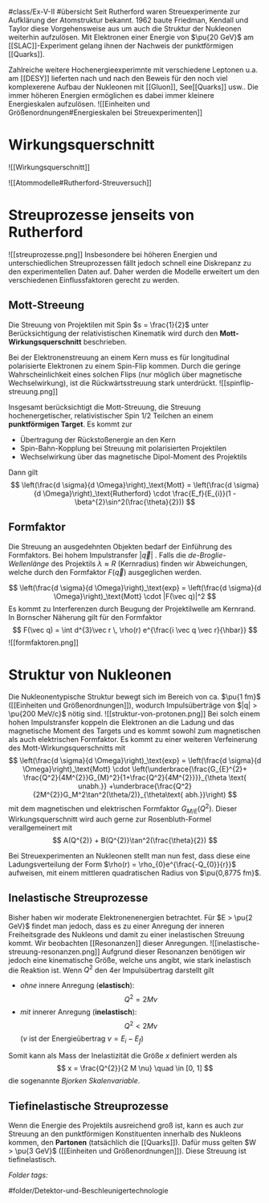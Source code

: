 #class/Ex-V-II #übersicht 
Seit Rutherford waren Streuexperimente zur Aufklärung der Atomstruktur bekannt. 1962 baute Friedman, Kendall und Taylor diese Vorgehensweise aus um auch die Struktur der Nukleonen weiterhin aufzulösen. Mit Elektronen einer Energie von $\pu{20 GeV}$ am [[SLAC]]-Experiment gelang ihnen der Nachweis der punktförmigen [[Quarks]].

Zahlreiche weitere Hochenergieexperimnte mit verschiedene Leptonen u.a. am [[DESY]] lieferten nach und nach den Beweis für den noch viel komplexerene Aufbau der Nukleonen mit [[Gluon]], See[[Quarks]] usw.. Die immer höheren Energien  ermöglichen es dabei immer kleinere Energieskalen aufzulösen.
![[Einheiten und Größenordnungen#Energieskalen bei Streuexperimenten]]

# Wirkungsquerschnitt
![[Wirkungsquerschnitt]]

![[Atommodelle#Rutherford-Streuversuch]]
# Streuprozesse jenseits von Rutherford
![[streuprozesse.png]]
Insbesondere bei höheren Energien und unterschiedlichen Streuprozessen fällt jedoch schnell eine Diskrepanz zu den experimentellen Daten auf. Daher werden die Modelle erweitert um den verschiedenen Einflussfaktoren gerecht zu werden.
## Mott-Streeung
Die Streuung von Projektilen mit Spin $s = \frac{1}{2}$ unter Berücksichtigung der relativistischen Kinematik wird durch den **Mott-Wirkungsquerschnitt** beschrieben.

Bei der Elektronenstreuung an einem Kern muss es für longitudinal polarisierte Elektronen zu einem Spin-Flip kommen. Durch die geringe Wahrscheinlichkeit eines solchen Flips (nur möglich über magnetische Wechselwirkung), ist die Rückwärtsstreuung stark unterdrückt.
![[spinflip-streuung.png]]

Insgesamt berücksichtigt die Mott-Streuung, die Streuung hochenergetischer, relativistischer Spin $1/2$ Teilchen an einem **punktförmigen Target**. Es kommt zur
- Übertragung der Rückstoßenergie an den Kern
- Spin-Bahn-Kopplung bei Streuung mit polarisierten Projektilen
- Wechselwirkung über das magnetische Dipol-Moment des Projektils

Dann gilt
$$
\left(\frac{d \sigma}{d \Omega}\right)_\text{Mott} = \left(\frac{d \sigma}{d \Omega}\right)_\text{Rutherford} \cdot \frac{E_f}{E_{i}}(1 - \beta^{2}\sin^2(\frac{\theta}{2}))
$$


## Formfaktor
Die Streuung an ausgedehnten Objekten bedarf der Einführung des Formfaktors. Bei hohem Impulstransfer $|\vec{q}|$ . Falls die *de-Broglie-Wellenlänge* des Projektils $\lambda \approx R$ (Kernradius) finden wir Abweichungen, welche durch den Formfaktor $F(\vec{q})$ ausgeglichen werden.

$$
\left(\frac{d \sigma}{d \Omega}\right)_\text{exp} = \left(\frac{d \sigma}{d \Omega}\right)_\text{Mott} \cdot |F(\vec q)|^2
$$
Es kommt zu Interferenzen durch Beugung der Projektilwelle am Kernrand. In Bornscher Näherung gilt für den Formfaktor
$$
F(\vec q) = \int d^{3}\vec r \, \rho(r) e^{\frac{i \vec q \vec r}{\hbar}}
$$
![[formfaktoren.png]]

# Struktur von Nukleonen
Die Nukleonentypische Struktur bewegt sich im Bereich von ca. $\pu{1 fm}$ ([[Einheiten und Größenordnungen]]), wodurch Impulsüberträge von $|q| > \pu{200 MeV/c}$ nötig sind.
![[struktur-von-protonen.png]]
Bei solch einem hohen Impulstransfer koppeln die Elektronen an die Ladung und das magnetische Moment des Targets und es kommt sowohl zum magnetischen als auch elektrischen Formfaktor. Es kommt zu einer weiteren Verfeinerung des Mott-Wirkungsquerschnitts mit
$$
\left(\frac{d \sigma}{d \Omega}\right)_\text{exp} = \left(\frac{d \sigma}{d \Omega}\right)_\text{Mott} \cdot \left(\underbrace{\frac{G_{E}^{2}+ \frac{Q^2}{4M^{2}}G_{M}^2}{1+\frac{Q^2}{4M^{2}}}}_{\theta \text{ unabh.}} +\underbrace{\frac{Q^2}{2M^{2}}G_M^2\tan^2(\theta/2)}_{\theta\text{ abh.}}\right)
$$
mit dem magnetischen und elektrischen Formfaktor $G_{M/E}(Q^2)$. Dieser Wirkungsquerschnitt wird auch gerne zur Rosenbluth-Formel verallgemeinert mit
$$
A(Q^{2)} + B(Q^{2)}\tan^2(\frac{\theta}{2})
$$

Bei Streuexperimenten an Nukleonen stellt man nun fest, dass diese eine Ladungsverteilung der Form $\rho(r) = \rho_{0}e^{\frac{-Q_{0}}{r}}$ aufweisen, mit einem mittleren quadratischen Radius von $\pu{0,8775 fm}$. 

## Inelastische Streuprozesse
Bisher haben wir moderate Elektronenenergien betrachtet. Für $E > \pu{2 GeV}$ findet man jedoch, dass es zu einer Anregung der inneren Freiheitsgrade des Nukleons und damit zu einer inelastischen Streuung kommt. Wir beobachten [[Resonanzen]] dieser Anregungen.
![[inelastische-streuung-resonanzen.png]]
Aufgrund dieser Resonanzen benötigen wir jedoch eine kinematische Größe, welche uns angibt, wie stark inelastisch die Reaktion ist. Wenn $Q^2$ den 4er Impulsübertrag darstellt gilt
- *ohne* innere Anregung (**elastisch**): $$Q^{2}= 2 M \nu$$
- *mit* innerer Anregung (**inelastisch**): $$Q^{2}< 2 M \nu$$
($\nu$ ist der Energieübertrag $\nu = E_{i} - E_{f}$)

Somit kann als Mass der Inelastizität die Größe $x$ definiert werden als
$$
x = \frac{Q^{2}}{2 M \nu} \quad \in [0, 1]
$$
die sogenannte *Bjorken Skalenvariable*.

## Tiefinelastische Streuprozesse
Wenn die Energie des Projektils ausreichend groß ist, kann es auch zur Streuung an den punktförmigen Konstituenten innerhalb des Nukleons kommen, den **Partonen** (tatsächlich die [[Quarks]]). Dafür muss gelten $W > \pu{3 GeV}$ ([[Einheiten und Größenordnungen]]). Diese Streuung ist tiefinelastisch.



 *Folder tags:*

#folder/Detektor-und-Beschleunigertechnologie